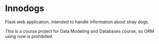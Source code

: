 # Innodogs
Flask web application, intended to handle information about stray dogs.

This is a course project for Data Modeling and Databases course, so ORM using now is prohibited.
